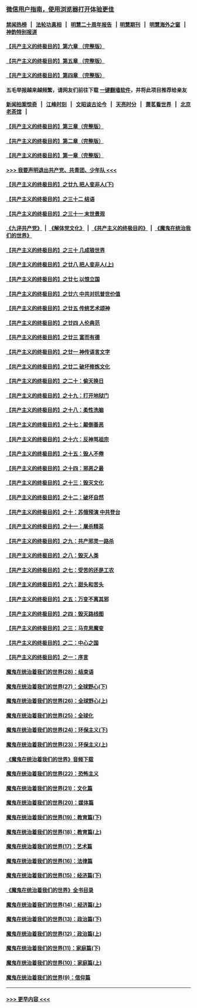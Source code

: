 ### [微信用户指南，使用浏览器打开体验更佳](https://github.com/gfw-breaker/banned-news1/blob/master/indexes/wechat-guide.md?t=0)
#### [禁闻热榜](热点新闻.md?t=0)  &nbsp;&nbsp;|&nbsp;&nbsp; [法轮功真相](https://github.com/gfw-breaker/truth/blob/master/README.md?t=0) &nbsp;&nbsp;|&nbsp;&nbsp; [明慧二十周年报告](https://github.com/gfw-breaker/mh-reports/blob/master/README.md?t=0) &nbsp;&nbsp;|&nbsp;&nbsp;[明慧期刊](https://github.com/gfw-breaker/mh-qikan) &nbsp;&nbsp;|&nbsp;&nbsp; [明慧海外之窗](https://github.com/gfw-breaker/mh-news/blob/master/README.md?t=0) &nbsp;&nbsp;|&nbsp;&nbsp; [神韵特别报道](https://github.com/gfw-breaker/mh-news/blob/master/shenyun.md?t=0)
#### [【共产主义的终极目的】第六章 （完整版）](../pages/nsc422/n11428913.md?t=02170644) 
#### [【共产主义的终极目的】第五章 （完整版）](../pages/nsc422/n11428912.md?t=02170644) 
#### [【共产主义的终极目的】第四章 （完整版）](../pages/nsc422/n11428907.md?t=02170644) 
#### 五毛举报越来越频繁，请网友们前往下载 [一键翻墙软件](https://github.com/gfw-breaker/ssr-accounts)，并将此项目推荐给亲友
#### [新闻拍案惊奇](https://github.com/gfw-breaker/banned-news1/blob/master/pages/link4.md) &nbsp;&nbsp;|&nbsp;&nbsp; [江峰时刻](https://github.com/gfw-breaker/banned-news1/blob/master/pages/link4.md) &nbsp;&nbsp;|&nbsp;&nbsp; [文昭谈古论今](https://github.com/gfw-breaker/banned-news1/blob/master/pages/link4.md) &nbsp;&nbsp;|&nbsp;&nbsp; [天亮时分](https://github.com/gfw-breaker/banned-news1/blob/master/pages/link4.md) &nbsp;&nbsp;|&nbsp;&nbsp; [萧茗看世界](https://github.com/gfw-breaker/banned-news1/blob/master/pages/link4.md) &nbsp;&nbsp;|&nbsp;&nbsp; [北京老茶馆](https://github.com/gfw-breaker/banned-news1/blob/master/pages/link4.md) &nbsp;&nbsp;|&nbsp;&nbsp; 
#### [【共产主义的终极目的】第三章（完整版）](../pages/nsc422/n11428848.md?t=02170644) 
#### [【共产主义的终极目的】第二章（完整版）](../pages/nsc422/n11428831.md?t=02170644) 
#### [【共产主义的终极目的】第一章（完整版）](../pages/nsc422/n11417651.md?t=02170644) 
#### [>>> 我要声明退出共产党、共青团、少年队 <<<](https://github.com/begood0513/goodnews/blob/master/quit/letter.md) 
#### [【共产主义的终极目的】之廿九 把人变非人(下)](../pages/nsc422/n11344140.md?t=02170644) 
#### [【共产主义的终极目的】之三十二 结语](../pages/nsc422/n11360535.md?t=02170644) 
#### [【共产主义的终极目的】之三十一 末世景观](../pages/nsc422/n11351129.md?t=02170644) 
#### [《九评共产党》](https://github.com/begood0513/9ping.md/blob/master/README.md) &nbsp;|&nbsp; [《解体党文化》](../../../../jtdwh.md/blob/master/README.md)  &nbsp;|&nbsp; [《共产主义的终极目的》](../../../../gczydzjmd.md/blob/master/README.md) &nbsp;|&nbsp; [《魔鬼在统治我们的世界》](../../../../mgztzwmdsj.md/blob/master/README.md) 
#### [【共产主义的终极目的】之三十 几成狼世界](../pages/nsc422/n11348280.md?t=02170644) 
#### [【共产主义的终极目的】之廿八 把人变非人(上)](../pages/nsc422/n11340492.md?t=02170644) 
#### [【共产主义的终极目的】之廿七 以恨立国](../pages/nsc422/n11336944.md?t=02170644) 
#### [【共产主义的终极目的】之廿六 中共对抗普世价值](../pages/nsc422/n11324785.md?t=02170644) 
#### [【共产主义的终极目的】之廿五 传统艺术颂神](../pages/nsc422/n11296396.md?t=02170644) 
#### [【共产主义的终极目的】之廿四 人伦典范](../pages/nsc422/n11296397.md?t=02170644) 
#### [【共产主义的终极目的】之廿三 富而有德](../pages/nsc422/n11283598.md?t=02170644) 
#### [【共产主义的终极目的】之廿一 神传语言文字](../pages/nsc422/n11263265.md?t=02170644) 
#### [【共产主义的终极目的】之廿二 破坏修炼文化](../pages/nsc422/n11245728.md?t=02170644) 
#### [【共产主义的终极目的】之二十：偷天换日](../pages/nsc422/n11238846.md?t=02170644) 
#### [【共产主义的终极目的】之十九：打开地狱门](../pages/nsc422/n11206376.md?t=02170644) 
#### [【共产主义的终极目的】之十八：柔性洗脑](../pages/nsc422/n11199994.md?t=02170644) 
#### [【共产主义的终极目的】之十七：颠倒善恶](../pages/nsc422/n11179782.md?t=02170644) 
#### [【共产主义的终极目的】之十六：反神骂祖宗](../pages/nsc422/n11166798.md?t=02170644) 
#### [【共产主义的终极目的】之十五：毁人不倦](../pages/nsc422/n11166792.md?t=02170644) 
#### [【共产主义的终极目的】之十四：邪恶之最](../pages/nsc422/n11150249.md?t=02170644) 
#### [【共产主义的终极目的】之十三：毁灭文化](../pages/nsc422/n11135227.md?t=02170644) 
#### [【共产主义的终极目的】之十二：破坏自然](../pages/nsc422/n11135214.md?t=02170644) 
#### [【共产主义的终极目的】之十：苏俄预演 中共登台](../pages/nsc422/n11118424.md?t=02170644) 
#### [【共产主义的终极目的】之十一：屠杀精英](../pages/nsc422/n11118442.md?t=02170644) 
#### [【共产主义的终极目的】之九：共产邪灵一路杀](../pages/nsc422/n11114139.md?t=02170644) 
#### [【共产主义的终极目的】之八：毁灭人类](../pages/nsc422/n11108503.md?t=02170644) 
#### [【共产主义的终极目的】之七：受苦的还是工农](../pages/nsc422/n11101809.md?t=02170644) 
#### [【共产主义的终极目的】之六：甜头和苦头](../pages/nsc422/n11096971.md?t=02170644) 
#### [【共产主义的终极目的】之五：万变不离其邪](../pages/nsc422/n11091285.md?t=02170644) 
#### [【共产主义的终极目的】之四：毁灭路线图](../pages/nsc422/n11086284.md?t=02170644) 
#### [【共产主义的终极目的】之三：马克思魔变](../pages/nsc422/n11061941.md?t=02170644) 
#### [【共产主义的终极目的】之二：中心之国](../pages/nsc422/n11047728.md?t=02170644) 
#### [【共产主义的终极目的】之一：序言](../pages/nsc422/n11086077.md?t=02170644) 
#### [魔鬼在统治着我们的世界(28)：结束语](../pages/nsc422/n10936246.md?t=02170644) 
#### [魔鬼在统治着我们的世界(27)：全球野心(下)](../pages/nsc422/n10928319.md?t=02170644) 
#### [魔鬼在统治着我们的世界(26)：全球野心(上)](../pages/nsc422/n10900318.md?t=02170644) 
#### [魔鬼在统治着我们的世界(25)：全球化](../pages/nsc422/n10788205.md?t=02170644) 
#### [魔鬼在统治着我们的世界(24)：环保主义(下)](../pages/nsc422/n10695307.md?t=02170644) 
#### [魔鬼在统治着我们的世界(23)：环保主义(上)](../pages/nsc422/n10688613.md?t=02170644) 
#### [《魔鬼在统治着我们的世界》音频下载](../pages/nsc422/n10635553.md?t=02170644) 
#### [魔鬼在统治着我们的世界(22)：恐怖主义](../pages/nsc422/n10614727.md?t=02170644) 
#### [魔鬼在统治着我们的世界(21)：文化篇](../pages/nsc422/n10597706.md?t=02170644) 
#### [魔鬼在统治着我们的世界(20)：媒体篇](../pages/nsc422/n10586579.md?t=02170644) 
#### [魔鬼在统治着我们的世界(19)：教育篇(下)](../pages/nsc422/n10564808.md?t=02170644) 
#### [魔鬼在统治着我们的世界(18)：教育篇(上)](../pages/nsc422/n10526970.md?t=02170644) 
#### [魔鬼在统治着我们的世界(17)：艺术篇](../pages/nsc422/n10499093.md?t=02170644) 
#### [魔鬼在统治着我们的世界(16)：法律篇](../pages/nsc422/n10485969.md?t=02170644) 
#### [魔鬼在统治着我们的世界(15)：经济篇(下)](../pages/nsc422/n10469975.md?t=02170644) 
#### [《魔鬼在统治着我们的世界》全书目录](../pages/nsc422/n10464261.md?t=02170644) 
#### [魔鬼在统治着我们的世界(14)：经济篇(上)](../pages/nsc422/n10457370.md?t=02170644) 
#### [魔鬼在统治着我们的世界(13)：政治篇(下)](../pages/nsc422/n10448270.md?t=02170644) 
#### [魔鬼在统治着我们的世界(12)：政治篇(上)](../pages/nsc422/n10444576.md?t=02170644) 
#### [魔鬼在统治着我们的世界(11)：家庭篇(下)](../pages/nsc422/n10440961.md?t=02170644) 
#### [魔鬼在统治着我们的世界(10)：家庭篇(上)](../pages/nsc422/n10435448.md?t=02170644) 
#### [魔鬼在统治着我们的世界(9)：信仰篇](../pages/nsc422/n10432159.md?t=02170644) 

----
#### [ >>> 更早内容 <<< ](../indexes/nsc422-earlier.md)
